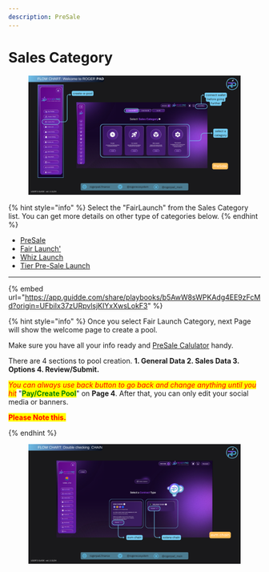 ```yaml
---
description: PreSale
---
```


# Sales Category

<figure><img src="../../.gitbook/assets/Sales Category (1).png" alt=""><figcaption></figcaption></figure>

{% hint style="info" %}
Select the "FairLaunch" from the Sales Category list.  You can get more details on other type of categories below.
{% endhint %}

* [PreSale](https://docs.rogerpad.finance/devleopers-corner/sales-categories/presale)
* [Fair Launch'](https://docs.rogerpad.finance/devleopers-corner/sales-categories/fair-launch)
* [Whiz Launch](https://docs.rogerpad.finance/devleopers-corner/sales-categories/whiz-launch)
* [Tier Pre-Sale Launch](https://docs.rogerpad.finance/devleopers-corner/sales-categories/tier-presale-launch)

***



{% embed url="https://app.guidde.com/share/playbooks/b5AwW8sWPKAdg4EE9zFcMd?origin=UFbiIx37zURpvlsjKIYxXwsLokF3" %}

{% hint style="info" %}
Once you select Fair Launch  Category, next Page will show the welcome page to create a pool.

Make sure you have all your info ready and [PreSale Calulator](https://docs.rogerpad.finance/group-1/presale-calculator) handy. &#x20;

There are 4 sections to pool creation.  **1. General Data 2. Sales Data 3. Options 4. Review/Submit.** &#x20;

_<mark style="color:red;">You can always use back button to go back and change anything until you hit</mark>_ "<mark style="color:green;">**Pay/Create Pool**</mark>" on **Page 4**.  After that, you can only edit your social media or banners. &#x20;

<mark style="color:red;">**Please Note this.**</mark>


{% endhint %}

<figure><img src="../../.gitbook/assets/Select Chain (1).png" alt=""><figcaption></figcaption></figure>
